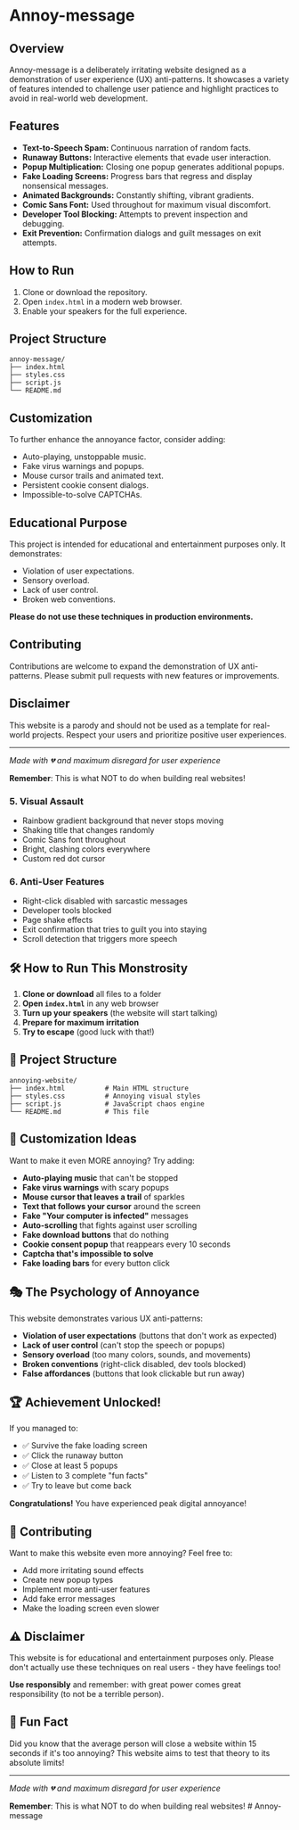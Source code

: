 # Annoy-message

## Overview

Annoy-message is a deliberately irritating website designed as a demonstration of user experience (UX) anti-patterns. It showcases a variety of features intended to challenge user patience and highlight practices to avoid in real-world web development.

## Features

- **Text-to-Speech Spam:** Continuous narration of random facts.
- **Runaway Buttons:** Interactive elements that evade user interaction.
- **Popup Multiplication:** Closing one popup generates additional popups.
- **Fake Loading Screens:** Progress bars that regress and display nonsensical messages.
- **Animated Backgrounds:** Constantly shifting, vibrant gradients.
- **Comic Sans Font:** Used throughout for maximum visual discomfort.
- **Developer Tool Blocking:** Attempts to prevent inspection and debugging.
- **Exit Prevention:** Confirmation dialogs and guilt messages on exit attempts.

## How to Run

1. Clone or download the repository.
2. Open `index.html` in a modern web browser.
3. Enable your speakers for the full experience.

## Project Structure

```
annoy-message/
├── index.html
├── styles.css
├── script.js
└── README.md
```

## Customization

To further enhance the annoyance factor, consider adding:
- Auto-playing, unstoppable music.
- Fake virus warnings and popups.
- Mouse cursor trails and animated text.
- Persistent cookie consent dialogs.
- Impossible-to-solve CAPTCHAs.

## Educational Purpose

This project is intended for educational and entertainment purposes only. It demonstrates:
- Violation of user expectations.
- Sensory overload.
- Lack of user control.
- Broken web conventions.

**Please do not use these techniques in production environments.**

## Contributing

Contributions are welcome to expand the demonstration of UX anti-patterns. Please submit pull requests with new features or improvements.

## Disclaimer

This website is a parody and should not be used as a template for real-world projects. Respect your users and prioritize positive user experiences.

---

*Made with 💔 and maximum disregard for user experience*

**Remember**: This is what NOT to do when building real websites!

### 5. **Visual Assault**
- Rainbow gradient background that never stops moving
- Shaking title that changes randomly
- Comic Sans font throughout
- Bright, clashing colors everywhere
- Custom red dot cursor

### 6. **Anti-User Features**
- Right-click disabled with sarcastic messages
- Developer tools blocked
- Page shake effects
- Exit confirmation that tries to guilt you into staying
- Scroll detection that triggers more speech

## 🛠️ How to Run This Monstrosity

1. **Clone or download** all files to a folder
2. **Open `index.html`** in any web browser
3. **Turn up your speakers** (the website will start talking)
4. **Prepare for maximum irritation**
5. **Try to escape** (good luck with that!)

## 📁 Project Structure

```
annoying-website/
├── index.html          # Main HTML structure
├── styles.css          # Annoying visual styles
├── script.js           # JavaScript chaos engine
└── README.md           # This file
```

## 🎨 Customization Ideas

Want to make it even MORE annoying? Try adding:

- **Auto-playing music** that can't be stopped
- **Fake virus warnings** with scary popups
- **Mouse cursor that leaves a trail** of sparkles
- **Text that follows your cursor** around the screen
- **Fake "Your computer is infected"** messages
- **Auto-scrolling** that fights against user scrolling
- **Fake download buttons** that do nothing
- **Cookie consent popup** that reappears every 10 seconds
- **Captcha that's impossible to solve**
- **Fake loading bars** for every button click

## 🎭 The Psychology of Annoyance

This website demonstrates various UX anti-patterns:
- **Violation of user expectations** (buttons that don't work as expected)
- **Lack of user control** (can't stop the speech or popups)
- **Sensory overload** (too many colors, sounds, and movements)
- **Broken conventions** (right-click disabled, dev tools blocked)
- **False affordances** (buttons that look clickable but run away)

## 🏆 Achievement Unlocked!

If you managed to:
- ✅ Survive the fake loading screen
- ✅ Click the runaway button
- ✅ Close at least 5 popups
- ✅ Listen to 3 complete "fun facts"
- ✅ Try to leave but come back

**Congratulations!** You have experienced peak digital annoyance!

## 🤝 Contributing

Want to make this website even more annoying? Feel free to:
- Add more irritating sound effects
- Create new popup types
- Implement more anti-user features
- Add fake error messages
- Make the loading screen even slower

## ⚠️ Disclaimer

This website is for educational and entertainment purposes only. Please don't actually use these techniques on real users - they have feelings too! 

**Use responsibly** and remember: with great power comes great responsibility (to not be a terrible person).

## 🎪 Fun Fact

Did you know that the average person will close a website within 15 seconds if it's too annoying? This website aims to test that theory to its absolute limits!

---

*Made with 💔 and maximum disregard for user experience*

**Remember**: This is what NOT to do when building real websites!
#   A n n o y - m e s s a g e 
 
 
